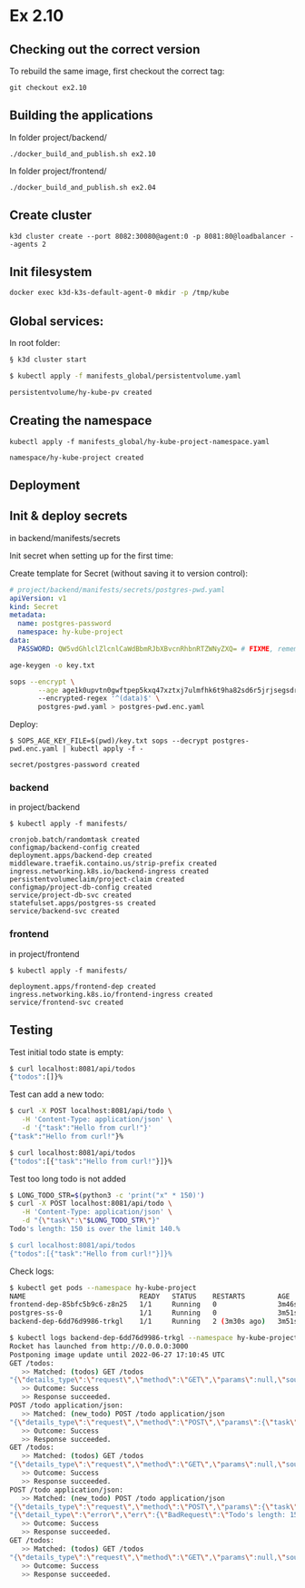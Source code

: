 # Ex 2.10

## Checking out the correct version

To rebuild the same image, first checkout the correct tag:

```
git checkout ex2.10
```

## Building the applications


In folder project/backend/

```
./docker_build_and_publish.sh ex2.10
```

In folder project/frontend/

```
./docker_build_and_publish.sh ex2.04
```

## Create cluster

```
k3d cluster create --port 8082:30080@agent:0 -p 8081:80@loadbalancer --agents 2
```

## Init filesystem

```bash
docker exec k3d-k3s-default-agent-0 mkdir -p /tmp/kube
```

## Global services:

In root folder:

```bash
§ k3d cluster start

$ kubectl apply -f manifests_global/persistentvolume.yaml

persistentvolume/hy-kube-pv created
```

## Creating the namespace

```
kubectl apply -f manifests_global/hy-kube-project-namespace.yaml

namespace/hy-kube-project created
```

## Deployment

## Init & deploy secrets

in backend/manifests/secrets


Init secret when setting up for the first time:

Create template for Secret (without saving it to version control):

```yml
# project/backend/manifests/secrets/postgres-pwd.yaml
apiVersion: v1
kind: Secret
metadata:
  name: postgres-password
  namespace: hy-kube-project
data:
  PASSWORD: QW5vdGhlclZlcnlCaWdBbmRJbXBvcnRhbnRTZWNyZXQ= # FIXME, remember to encode to base64
```

```bash
age-keygen -o key.txt

sops --encrypt \
       --age age1k0upvtn0gwftpep5kxq47xztxj7ulmfhk6t9ha82sd6r5jrjsegsdr0wua \  # FIXME WITH YOUR PUBLIC KEY
       --encrypted-regex '^(data)$' \
       postgres-pwd.yaml > postgres-pwd.enc.yaml
```

Deploy:

```
$ SOPS_AGE_KEY_FILE=$(pwd)/key.txt sops --decrypt postgres-pwd.enc.yaml | kubectl apply -f -

secret/postgres-password created
```

### backend

in project/backend

```
$ kubectl apply -f manifests/

cronjob.batch/randomtask created
configmap/backend-config created
deployment.apps/backend-dep created
middleware.traefik.containo.us/strip-prefix created
ingress.networking.k8s.io/backend-ingress created
persistentvolumeclaim/project-claim created
configmap/project-db-config created
service/project-db-svc created
statefulset.apps/postgres-ss created
service/backend-svc created
```

### frontend

in project/frontend

```
$ kubectl apply -f manifests/

deployment.apps/frontend-dep created
ingress.networking.k8s.io/frontend-ingress created
service/frontend-svc created
```

## Testing

Test initial todo state is empty:
```bash
$ curl localhost:8081/api/todos
{"todos":[]}%
```

Test can add a new todo:
```bash
$ curl -X POST localhost:8081/api/todo \
   -H 'Content-Type: application/json' \
   -d '{"task":"Hello from curl!"}'
{"task":"Hello from curl!"}%

$ curl localhost:8081/api/todos
{"todos":[{"task":"Hello from curl!"}]}% 
```

Test too long todo is not added
```bash
$ LONG_TODO_STR=$(python3 -c 'print("x" * 150)')
$ curl -X POST localhost:8081/api/todo \
   -H 'Content-Type: application/json' \
   -d "{\"task\":\"$LONG_TODO_STR\"}"
Todo's length: 150 is over the limit 140.% 

$ curl localhost:8081/api/todos
{"todos":[{"task":"Hello from curl!"}]}% 
```

Check logs:
```bash
$ kubectl get pods --namespace hy-kube-project
NAME                            READY   STATUS    RESTARTS        AGE
frontend-dep-85bfc5b9c6-z8n25   1/1     Running   0               3m46s
postgres-ss-0                   1/1     Running   0               3m51s
backend-dep-6dd76d9986-trkgl    1/1     Running   2 (3m30s ago)   3m51s

$ kubectl logs backend-dep-6dd76d9986-trkgl --namespace hy-kube-project
Rocket has launched from http://0.0.0.0:3000
Postponing image update until 2022-06-27 17:10:45 UTC
GET /todos:
   >> Matched: (todos) GET /todos
"{\"details_type\":\"request\",\"method\":\"GET\",\"params\":null,\"source_ip\":\"10.42.0.0\",\"uri\":\"/todos\"}"
   >> Outcome: Success
   >> Response succeeded.
POST /todo application/json:
   >> Matched: (new_todo) POST /todo application/json
"{\"details_type\":\"request\",\"method\":\"POST\",\"params\":{\"task\":\"Hello from curl!\"},\"source_ip\":\"10.42.2.0\",\"uri\":\"/todo\"}"
   >> Outcome: Success
   >> Response succeeded.
GET /todos:
   >> Matched: (todos) GET /todos
"{\"details_type\":\"request\",\"method\":\"GET\",\"params\":null,\"source_ip\":\"10.42.0.0\",\"uri\":\"/todos\"}"
   >> Outcome: Success
   >> Response succeeded.
POST /todo application/json:
   >> Matched: (new_todo) POST /todo application/json
"{\"details_type\":\"request\",\"method\":\"POST\",\"params\":{\"task\":\"xxxxxxxxxxxxxxxxxxxxxxxxxxxxxxxxxxxxxxxxxxxxxxxxxxxxxxxxxxxxxxxxxxxxxxxxxxxxxxxxxxxxxxxxxxxxxxxxxxxxxxxxxxxxxxxxxxxxxxxxxxxxxxxxxxxxxxxxxxxxxxxxxxxxxx\"},\"source_ip\":\"10.42.1.1\",\"uri\":\"/todo\"}"
"{\"detail_type\":\"error\",\"err\":{\"BadRequest\":\"Todo's length: 150 is over the limit 140.\"}}"
   >> Outcome: Success
   >> Response succeeded.
GET /todos:
   >> Matched: (todos) GET /todos
"{\"details_type\":\"request\",\"method\":\"GET\",\"params\":null,\"source_ip\":\"10.42.2.0\",\"uri\":\"/todos\"}"
   >> Outcome: Success
   >> Response succeeded.
```
